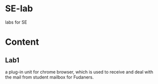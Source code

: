 SE-lab
======

labs for SE

Content
======

Lab1
------
a plug-in unit for chrome browser, which is used to receive and deal with the mail from student mailbox for Fudaners.

